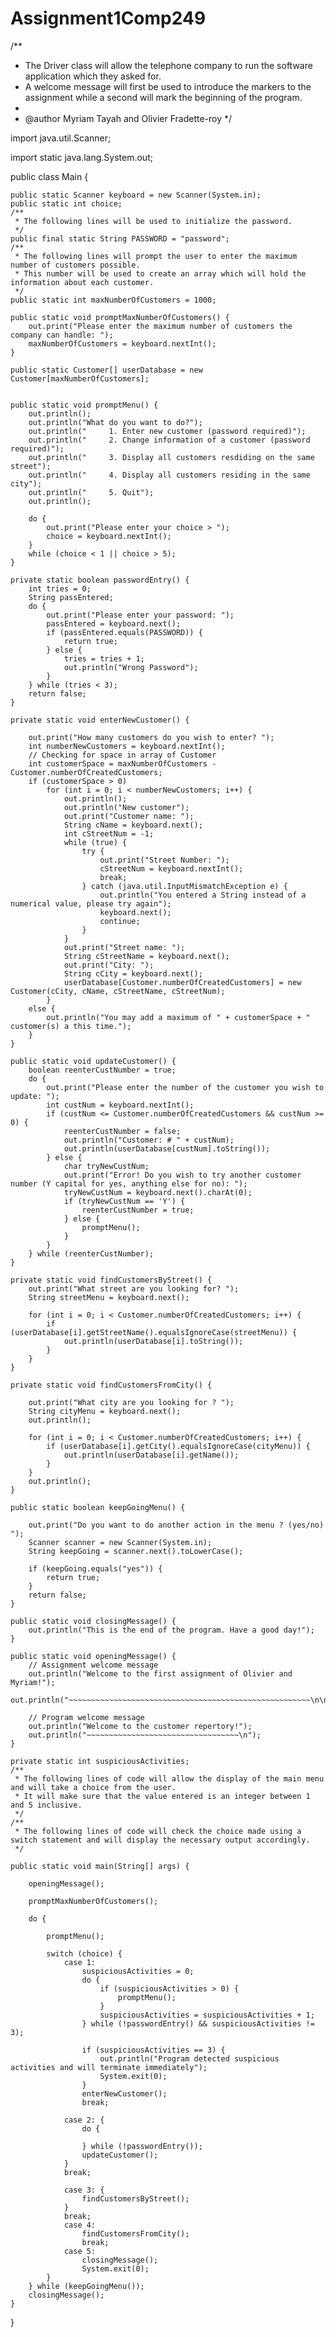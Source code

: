 # Assignment1Comp249

/**
 * The Driver class will allow the telephone company to run the software application which they asked for.
 * A welcome message will first be used to introduce the markers to the assignment while a second will mark the beginning of the program.
 *
 * @author Myriam Tayah and Olivier Fradette-roy
 */

import java.util.Scanner;

import static java.lang.System.out;

public class Main {

    public static Scanner keyboard = new Scanner(System.in);
    public static int choice;
    /**
     * The following lines will be used to initialize the password.
     */
    public final static String PASSWORD = "password";
    /**
     * The following lines will prompt the user to enter the maximum number of customers possible.
     * This number will be used to create an array which will hold the information about each customer.
     */
    public static int maxNumberOfCustomers = 1000;

    public static void promptMaxNumberOfCustomers() {
        out.print("Please enter the maximum number of customers the company can handle: ");
        maxNumberOfCustomers = keyboard.nextInt();
    }

    public static Customer[] userDatabase = new Customer[maxNumberOfCustomers];


    public static void promptMenu() {
        out.println();
        out.println("What do you want to do?");
        out.println("     1. Enter new customer (password required)");
        out.println("     2. Change information of a customer (password required)");
        out.println("     3. Display all customers resdiding on the same street");
        out.println("     4. Display all customers residing in the same city");
        out.println("     5. Quit");
        out.println();

        do {
            out.print("Please enter your choice > ");
            choice = keyboard.nextInt();
        }
        while (choice < 1 || choice > 5);
    }

    private static boolean passwordEntry() {
        int tries = 0;
        String passEntered;
        do {
            out.print("Please enter your password: ");
            passEntered = keyboard.next();
            if (passEntered.equals(PASSWORD)) {
                return true;
            } else {
                tries = tries + 1;
                out.println("Wrong Password");
            }
        } while (tries < 3);
        return false;
    }

    private static void enterNewCustomer() {

        out.print("How many customers do you wish to enter? ");
        int numberNewCustomers = keyboard.nextInt();
        // Checking for space in array of Customer
        int customerSpace = maxNumberOfCustomers - Customer.numberOfCreatedCustomers;
        if (customerSpace > 0)
            for (int i = 0; i < numberNewCustomers; i++) {
                out.println();
                out.println("New customer");
                out.print("Customer name: ");
                String cName = keyboard.next();
                int cStreetNum = -1;
                while (true) {
                    try {
                        out.print("Street Number: ");
                        cStreetNum = keyboard.nextInt();
                        break;
                    } catch (java.util.InputMismatchException e) {
                        out.println("You entered a String instead of a numerical value, please try again");
                        keyboard.next();
                        continue;
                    }
                }
                out.print("Street name: ");
                String cStreetName = keyboard.next();
                out.print("City: ");
                String cCity = keyboard.next();
                userDatabase[Customer.numberOfCreatedCustomers] = new Customer(cCity, cName, cStreetName, cStreetNum);
            }
        else {
            out.println("You may add a maximum of " + customerSpace + " customer(s) a this time.");
        }
    }

    public static void updateCustomer() {
        boolean reenterCustNumber = true;
        do {
            out.print("Please enter the number of the customer you wish to update: ");
            int custNum = keyboard.nextInt();
            if (custNum <= Customer.numberOfCreatedCustomers && custNum >= 0) {
                reenterCustNumber = false;
                out.println("Customer: # " + custNum);
                out.println(userDatabase[custNum].toString());
            } else {
                char tryNewCustNum;
                out.print("Error! Do you wish to try another customer number (Y capital for yes, anything else for no): ");
                tryNewCustNum = keyboard.next().charAt(0);
                if (tryNewCustNum == 'Y') {
                    reenterCustNumber = true;
                } else {
                    promptMenu();
                }
            }
        } while (reenterCustNumber);
    }

    private static void findCustomersByStreet() {
        out.print("What street are you looking for? ");
        String streetMenu = keyboard.next();

        for (int i = 0; i < Customer.numberOfCreatedCustomers; i++) {
            if (userDatabase[i].getStreetName().equalsIgnoreCase(streetMenu)) {
                out.println(userDatabase[i].toString());
            }
        }
    }

    private static void findCustomersFromCity() {

        out.print("What city are you looking for ? ");
        String cityMenu = keyboard.next();
        out.println();

        for (int i = 0; i < Customer.numberOfCreatedCustomers; i++) {
            if (userDatabase[i].getCity().equalsIgnoreCase(cityMenu)) {
                out.println(userDatabase[i].getName());
            }
        }
        out.println();
    }

    public static boolean keepGoingMenu() {

        out.print("Do you want to do another action in the menu ? (yes/no) ");
        Scanner scanner = new Scanner(System.in);
        String keepGoing = scanner.next().toLowerCase();

        if (keepGoing.equals("yes")) {
            return true;
        }
        return false;
    }

    public static void closingMessage() {
        out.println("This is the end of the program. Have a good day!");
    }

    public static void openingMessage() {
        // Assignment welcome message
        out.println("Welcome to the first assignment of Olivier and Myriam!");
        out.println("~~~~~~~~~~~~~~~~~~~~~~~~~~~~~~~~~~~~~~~~~~~~~~~~~~~~~~\n\n");

        // Program welcome message
        out.println("Welcome to the customer repertory!");
        out.println("~~~~~~~~~~~~~~~~~~~~~~~~~~~~~~~~~~\n");
    }

    private static int suspiciousActivities;
    /**
     * The following lines of code will allow the display of the main menu and will take a choice from the user.
     * It will make sure that the value entered is an integer between 1 and 5 inclusive.
     */
    /**
     * The following lines of code will check the choice made using a switch statement and will display the necessary output accordingly.
     */

    public static void main(String[] args) {

        openingMessage();

        promptMaxNumberOfCustomers();

        do {

            promptMenu();

            switch (choice) {
                case 1:
                    suspiciousActivities = 0;
                    do {
                        if (suspiciousActivities > 0) {
                            promptMenu();
                        }
                        suspiciousActivities = suspiciousActivities + 1;
                    } while (!passwordEntry() && suspiciousActivities != 3);

                    if (suspiciousActivities == 3) {
                        out.println("Program detected suspicious activities and will terminate immediately");
                        System.exit(0);
                    }
                    enterNewCustomer();
                    break;

                case 2: {
                    do {

                    } while (!passwordEntry());
                    updateCustomer();
                }
                break;

                case 3: {
                    findCustomersByStreet();
                }
                break;
                case 4:
                    findCustomersFromCity();
                    break;
                case 5:
                    closingMessage();
                    System.exit(0);
            }
        } while (keepGoingMenu());
        closingMessage();
    }

}








